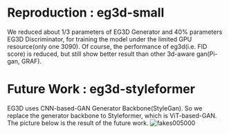 # Reproduction : eg3d-small
We reduced about 1/3 parameters of EG3D Generator and 40% parameters EG3D Discriminator, for training the model under the limited GPU resource(only one 3090). Of course, the performance of eg3d(i.e. FID score) is reduced, but still show better result than other 3d-aware gan(Pi-gan, GRAF).


# Future Work : eg3d-styleformer
EG3D uses CNN-based-GAN Generator Backbone(StyleGan). So we replace the generator backbone to Styleformer, which is ViT-based-GAN. The picture below is the result of the future work.
![fakes005000](https://user-images.githubusercontent.com/110541013/232396134-603fb973-66ff-4555-ade1-b53f18785319.png)
